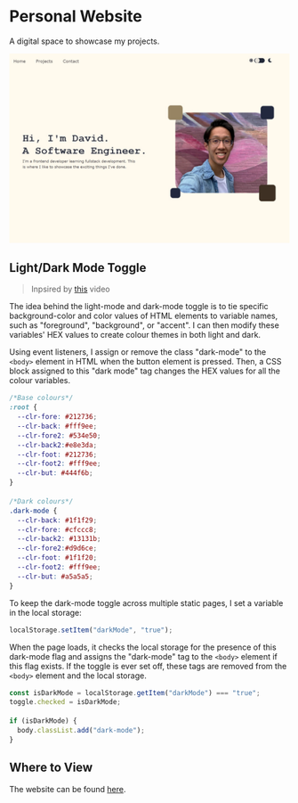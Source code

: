 # Personal Website

A digital space to showcase my projects.

<img src="assets/readme.jpg">

## Light/Dark Mode Toggle

> Inpsired by <a href="https://www.youtube.com/@slayingthedragon">this</a> video

The idea behind the light-mode and dark-mode toggle is to tie specific background-color and color values of HTML elements to variable names, such as "foreground", "background", or "accent". I can then modify these variables' HEX values to create colour themes in both light and dark. 

Using event listeners, I assign or remove the class "dark-mode" to the ``<body>`` element in HTML when the button element is pressed. Then, a CSS block assigned to this "dark mode" tag changes the HEX values for all the colour variables. 

```css
/*Base colours*/
:root {
  --clr-fore: #212736;
  --clr-back: #fff9ee;
  --clr-fore2: #534e50;
  --clr-back2:#e8e3da;
  --clr-foot: #212736;
  --clr-foot2: #fff9ee;
  --clr-but: #444f6b;
}

/*Dark colours*/
.dark-mode {
  --clr-back: #1f1f29;
  --clr-fore: #cfccc8;
  --clr-back2: #13131b;
  --clr-fore2:#d9d6ce;
  --clr-foot: #1f1f20;
  --clr-foot2: #fff9ee;
  --clr-but: #a5a5a5;
}
```

To keep the dark-mode toggle across multiple static pages, I set a variable in the local storage: 

```js
localStorage.setItem("darkMode", "true");
```

When the page loads, it checks the local storage for the presence of this dark-mode flag and assigns the "dark-mode" tag to the ``<body>`` element if this flag exists. If the toggle is ever set off, these tags are removed from the ``<body>`` element and the local storage. 

```js
const isDarkMode = localStorage.getItem("darkMode") === "true";
toggle.checked = isDarkMode;

if (isDarkMode) {
  body.classList.add("dark-mode");
}
```

## Where to View

The website can be found <a href="//davidtam.me">here</a>.

